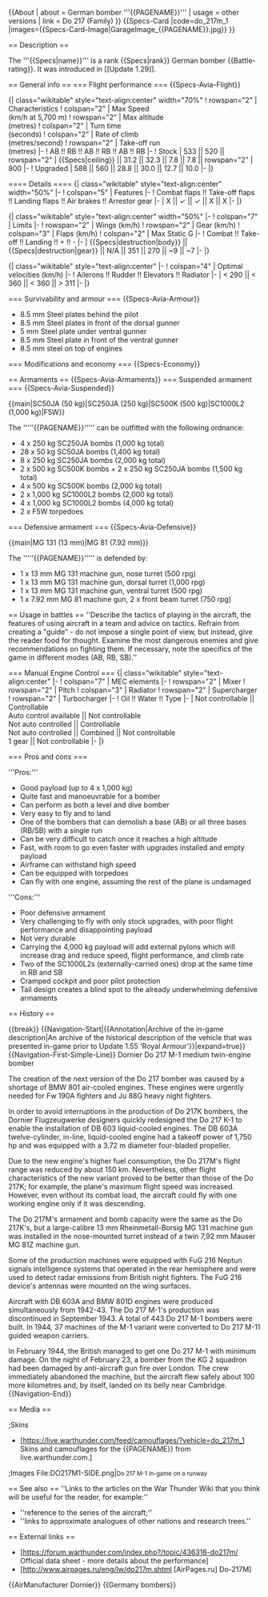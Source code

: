 {{About
| about = German bomber '''{{PAGENAME}}'''
| usage = other versions
| link = Do 217 (Family)
}}
{{Specs-Card
|code=do_217m_1
|images={{Specs-Card-Image|GarageImage_{{PAGENAME}}.jpg}}
}}

== Description ==
<!-- ''In the description, the first part should be about the history of and the creation and combat usage of the aircraft, as well as its key features. In the second part, tell the reader about the aircraft in the game. Insert a screenshot of the vehicle, so that if the novice player does not remember the vehicle by name, he will immediately understand what kind of vehicle the article is talking about.'' -->
The '''{{Specs|name}}''' is a rank {{Specs|rank}} German bomber {{Battle-rating}}. It was introduced in [[Update 1.29]].

== General info ==
=== Flight performance ===
{{Specs-Avia-Flight}}
<!-- ''Describe how the aircraft behaves in the air. Speed, manoeuvrability, acceleration and allowable loads - these are the most important characteristics of the vehicle.'' -->

{| class="wikitable" style="text-align:center" width="70%"
! rowspan="2" | Characteristics
! colspan="2" | Max Speed<br>(km/h at 5,700 m)
! rowspan="2" | Max altitude<br>(metres)
! colspan="2" | Turn time<br>(seconds)
! colspan="2" | Rate of climb<br>(metres/second)
! rowspan="2" | Take-off run<br>(metres)
|-
! AB !! RB !! AB !! RB !! AB !! RB
|-
! Stock
| 533 || 520 || rowspan="2" | {{Specs|ceiling}} || 31.2 || 32.3 || 7.8 || 7.8 || rowspan="2" | 800
|-
! Upgraded
| 588 || 560 || 28.8 || 30.0 || 12.7 || 10.0
|-
|}

==== Details ====
{| class="wikitable" style="text-align:center" width="50%"
|-
! colspan="5" | Features
|-
! Combat flaps !! Take-off flaps !! Landing flaps !! Air brakes !! Arrestor gear
|-
| X || ✓ || ✓ || X || X     <!-- ✓ -->
|-
|}

{| class="wikitable" style="text-align:center" width="50%"
|-
! colspan="7" | Limits
|-
! rowspan="2" | Wings (km/h)
! rowspan="2" | Gear (km/h)
! colspan="3" | Flaps (km/h)
! colspan="2" | Max Static G
|-
! Combat !! Take-off !! Landing !! + !! -
|-
| {{Specs|destruction|body}} || {{Specs|destruction|gear}} || N/A || 351 || 270 || ~9 || ~7
|-
|}

{| class="wikitable" style="text-align:center"
|-
! colspan="4" | Optimal velocities (km/h)
|-
! Ailerons !! Rudder !! Elevators !! Radiator
|-
| < 290 || < 360 || < 360 || > 311
|-
|}

=== Survivability and armour ===
{{Specs-Avia-Armour}}
<!-- ''Examine the survivability of the aircraft. Note how vulnerable the structure is and how secure the pilot is, whether the fuel tanks are armoured, etc. Describe the armour, if there is any, and also mention the vulnerability of other critical aircraft systems.'' -->

* 8.5 mm Steel plates behind the pilot
* 8.5 mm Steel plates in front of the dorsal gunner
* 5 mm Steel plate under ventral gunner
* 8.5 mm Steel plate in front of the ventral gunner
* 8.5 mm steel on top of engines

=== Modifications and economy ===
{{Specs-Economy}}

== Armaments ==
{{Specs-Avia-Armaments}}
=== Suspended armament ===
{{Specs-Avia-Suspended}}
<!-- ''Describe the aircraft's suspended armament: additional cannons under the wings, bombs, rockets and torpedoes. This section is especially important for bombers and attackers. If there is no suspended weaponry remove this subsection.'' -->
{{main|SC50JA (50 kg)|SC250JA (250 kg)|SC500K (500 kg)|SC1000L2 (1,000 kg)|F5W}}

The '''''{{PAGENAME}}''''' can be outfitted with the following ordnance:

* 4 x 250 kg SC250JA bombs (1,000 kg total)
* 28 x 50 kg SC50JA bombs (1,400 kg total)
* 8 x 250 kg SC250JA bombs (2,000 kg total)
* 2 x 500 kg SC500K bombs + 2 x 250 kg SC250JA bombs (1,500 kg total)
* 4 x 500 kg SC500K bombs (2,000 kg total)
* 2 x 1,000 kg SC1000L2 bombs (2,000 kg total)
* 4 x 1,000 kg SC1000L2 bombs (4,000 kg total)
* 2 x F5W torpedoes

=== Defensive armament ===
{{Specs-Avia-Defensive}}
<!-- ''Defensive armament with turret machine guns or cannons, crewed by gunners. Examine the number of gunners and what belts or drums are better to use. If defensive weaponry is not available, remove this subsection.'' -->
{{main|MG 131 (13 mm)|MG 81 (7.92 mm)}}

The '''''{{PAGENAME}}''''' is defended by:

* 1 x 13 mm MG 131 machine gun, nose turret (500 rpg)
* 1 x 13 mm MG 131 machine gun, dorsal turret (1,000 rpg)
* 1 x 13 mm MG 131 machine gun, ventral turret (500 rpg)
* 1 x 7.92 mm MG 81 machine gun, 2 x front beam turret (750 rpg)

== Usage in battles ==
''Describe the tactics of playing in the aircraft, the features of using aircraft in a team and advice on tactics. Refrain from creating a "guide" - do not impose a single point of view, but instead, give the reader food for thought. Examine the most dangerous enemies and give recommendations on fighting them. If necessary, note the specifics of the game in different modes (AB, RB, SB).''

=== Manual Engine Control ===
{| class="wikitable" style="text-align:center"
|-
! colspan="7" | MEC elements
|-
! rowspan="2" | Mixer
! rowspan="2" | Pitch
! colspan="3" | Radiator
! rowspan="2" | Supercharger
! rowspan="2" | Turbocharger
|-
! Oil !! Water !! Type
|-
| Not controllable || Controllable<br>Auto control available || Not controllable<br>Not auto controlled || Controllable<br>Not auto controlled || Combined || Not controllable<br>1 gear || Not controllable
|-
|}

=== Pros and cons ===
<!-- ''Summarise and briefly evaluate the vehicle in terms of its characteristics and combat effectiveness. Mark its pros and cons in the bulleted list. Try not to use more than 6 points for each of the characteristics. Avoid using categorical definitions such as "bad", "good" and the like - use substitutions with softer forms such as "inadequate" and "effective".'' -->

'''Pros:'''

* Good payload (up to 4 x 1,000 kg)
* Quite fast and manoeuvrable for a bomber
* Can perform as both a level and dive bomber
* Very easy to fly and to land
* One of the bombers that can demolish a base (AB) or all three bases (RB/SB) with a single run
* Can be very difficult to catch once it reaches a high altitude
* Fast, with room to go even faster with upgrades installed and empty payload
* Airframe can withstand high speed
* Can be equipped with torpedoes
* Can fly with one engine, assuming the rest of the plane is undamaged

'''Cons:'''

* Poor defensive armament
* Very challenging to fly with only stock upgrades, with poor flight performance and disappointing payload
* Not very durable
* Carrying the 4,000 kg payload will add external pylons which will increase drag and reduce speed, flight performance, and climb rate
* Two of the SC1000L2s (externally-carried ones) drop at the same time in RB and SB
* Cramped cockpit and poor pilot protection
* Tail design creates a blind spot to the already underwhelming defensive armaments

== History ==
<!-- ''Describe the history of the creation and combat usage of the aircraft in more detail than in the introduction. If the historical reference turns out to be too long, take it to a separate article, taking a link to the article about the vehicle and adding a block "/History" (example: <nowiki>https://wiki.warthunder.com/(Vehicle-name)/History</nowiki>) and add a link to it here using the <code>main</code> template. Be sure to reference text and sources by using <code><nowiki><ref></ref></nowiki></code>, as well as adding them at the end of the article with <code><nowiki><references /></nowiki></code>. This section may also include the vehicle's dev blog entry (if applicable) and the in-game encyclopedia description (under <code><nowiki>=== In-game description ===</nowiki></code>, also if applicable).'' -->

{{break}}
{{Navigation-Start|{{Annotation|Archive of the in-game description|An archive of the historical description of the vehicle that was presented in-game prior to Update 1.55 'Royal Armour'}}|expand=true}}
{{Navigation-First-Simple-Line}}
Dornier Do 217 M-1 medium twin-engine bomber

The creation of the next version of the Do 217 bomber was caused by a shortage of BMW 801 air-cooled engines. These engines were urgently needed for Fw 190A fighters and Ju 88G heavy night fighters.

In order to avoid interruptions in the production of Do 217K bombers, the Dornier Flugzeugwerke designers quickly redesigned the Do 217 K-1 to enable the installation of DB 603 liquid-cooled engines. The DB 603A twelve-cylinder, in-line, liquid-cooled engine had a takeoff power of 1,750 hp and was equipped with a 3.72 m diameter four-bladed propeller.

Due to the new engine's higher fuel consumption, the Do 217M's flight range was reduced by about 150 km. Nevertheless, other flight characteristics of the new variant proved to be better than those of the Do 217K; for example, the plane's maximum flight speed was increased. However, even without its combat load, the aircraft could fly with one working engine only if it was descending.

The Do 217M's armament and bomb capacity were the same as the Do 217K's, but a large-calibre 13 mm Rheinmetall-Borsig MG 131 machine gun was installed in the nose-mounted turret instead of a twin 7,92 mm Mauser MG 81Z machine gun.

Some of the production machines were equipped with FuG 216 Neptun signals intelligence systems that operated in the rear hemisphere and were used to detect radar emissions from British night fighters. The FuG 216 device's antennas were mounted on the wing surfaces.

Aircraft with DB 603A and BMW 801D engines were produced simultaneously from 1942-43. The Do 217 M-1's production was discontinued in September 1943. A total of 443 Do 217 M-1 bombers were built. In 1944, 37 machines of the M-1 variant were converted to Do 217 M-11 guided weapon carriers.

In February 1944, the British managed to get one Do 217 M-1 with minimum damage. On the night of February 23, a bomber from the KG 2 squadron had been damaged by anti-aircraft gun fire over London. The crew immediately abandoned the machine, but the aircraft flew safely about 100 more kilometres and, by itself, landed on its belly near Cambridge.
{{Navigation-End}}

== Media ==
<!-- ''Excellent additions to the article would be video guides, screenshots from the game, and photos.'' -->

;Skins
* [https://live.warthunder.com/feed/camouflages/?vehicle=do_217m_1 Skins and camouflages for the {{PAGENAME}} from live.warthunder.com.]

;Images
<gallery mode="packed-hover" heights="200">
File:DO217M1-SIDE.png|<small>Do 217 M-1 in-game on a runway</small>
</gallery>

== See also ==
''Links to the articles on the War Thunder Wiki that you think will be useful for the reader, for example:''
* ''reference to the series of the aircraft;''
* ''links to approximate analogues of other nations and research trees.''

== External links ==
<!-- ''Paste links to sources and external resources, such as:''
* ''topic on the official game forum;''
* ''other literature.'' -->

* [https://forum.warthunder.com/index.php?/topic/436318-do217m/ Official data sheet - more details about the performance]
* [http://www.airpages.ru/eng/lw/do217m.shtml [AirPages<nowiki>.ru]</nowiki> Do-217M]

{{AirManufacturer Dornier}}
{{Germany bombers}}